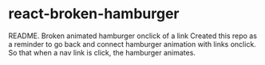 # react-broken-hamburger
README. Broken animated hamburger onclick of a link
Created this repo as a reminder to go back and connect hamburger animation with links onclick. So that when a  nav link is click, the hamburger animates.